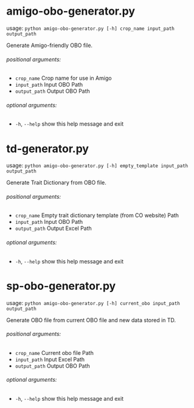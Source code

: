 # amigo-obo-generator.py

usage: `python amigo-obo-generator.py [-h] crop_name input_path output_path`

Generate Amigo-friendly OBO file.

###### positional arguments:
- `crop_name`    Crop name for use in Amigo
- `input_path`   Input OBO Path
- `output_path`  Output OBO Path

###### optional arguments:
-  `-h`, `--help`   show this help message and exit

# td-generator.py

usage: `python amigo-obo-generator.py [-h] empty_template input_path output_path`

Generate Trait Dictionary from OBO file.

###### positional arguments:
- `crop_name`    Empty trait dictionary template (from CO website) Path
- `input_path`   Input OBO Path
- `output_path`  Output Excel Path

###### optional arguments:
-  `-h`, `--help`   show this help message and exit

# sp-obo-generator.py

usage: `python amigo-obo-generator.py [-h] current_obo input_path output_path`

Generate OBO file from current OBO file and new data stored in TD.

###### positional arguments:
- `crop_name`    Current obo file Path
- `input_path`   Input Excel Path
- `output_path`  Output OBO Path

###### optional arguments:
-  `-h`, `--help`   show this help message and exit
